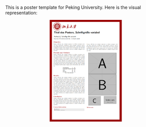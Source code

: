 This is a poster template for Peking University. Here is the visual representation:

<div align=center>
<img src="result.png" width="45%">
<div>
